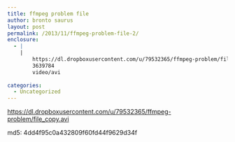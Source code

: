 ```yaml
---
title: ffmpeg problem file
author: bronto saurus
layout: post
permalink: /2013/11/ffmpeg-problem-file-2/
enclosure:
  - |
    |
        https://dl.dropboxusercontent.com/u/79532365/ffmpeg-problem/file_copy.avi
        3639784
        video/avi
        
categories:
  - Uncategorized
---
```

https://dl.dropboxusercontent.com/u/79532365/ffmpeg-problem/file_copy.avi

md5: 4dd4f95c0a432809f60fd44f9629d34f